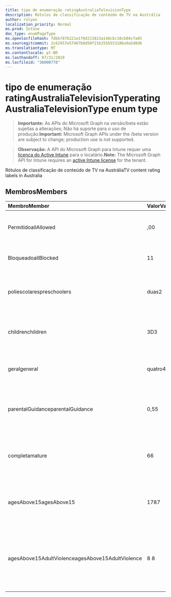 ```yaml
---
title: tipo de enumeração ratingAustraliaTelevisionType
description: Rótulos de classificação de conteúdo de TV na Austrália
author: rolyon
localization_priority: Normal
ms.prod: Intune
doc_type: enumPageType
ms.openlocfilehash: fdbb7876221e1f0d213813a148cbc10cb04cfa85
ms.sourcegitcommit: 2c62457e57467b8d50f21b255b553106a9a5d8d6
ms.translationtype: MT
ms.contentlocale: pt-BR
ms.lasthandoff: 07/31/2019
ms.locfileid: "36000778"
---
```

# <a name="ratingaustraliatelevisiontype-enum-type"></a><span data-ttu-id="11718-103">tipo de enumeração ratingAustraliaTelevisionType</span><span class="sxs-lookup"><span data-stu-id="11718-103">ratingAustraliaTelevisionType enum type</span></span>

> <span data-ttu-id="11718-104">**Importante:** As APIs do Microsoft Graph na versão/beta estão sujeitas a alterações; Não há suporte para o uso de produção.</span><span class="sxs-lookup"><span data-stu-id="11718-104">**Important:** Microsoft Graph APIs under the /beta version are subject to change; production use is not supported.</span></span>

> <span data-ttu-id="11718-105">**Observação:** A API do Microsoft Graph para Intune requer uma [licença do Active Intune](https://go.microsoft.com/fwlink/?linkid=839381) para o locatário.</span><span class="sxs-lookup"><span data-stu-id="11718-105">**Note:** The Microsoft Graph API for Intune requires an [active Intune license](https://go.microsoft.com/fwlink/?linkid=839381) for the tenant.</span></span>

<span data-ttu-id="11718-106">Rótulos de classificação de conteúdo de TV na Austrália</span><span class="sxs-lookup"><span data-stu-id="11718-106">TV content rating labels in Australia</span></span>

## <a name="members"></a><span data-ttu-id="11718-107">Membros</span><span class="sxs-lookup"><span data-stu-id="11718-107">Members</span></span>
|<span data-ttu-id="11718-108">Membro</span><span class="sxs-lookup"><span data-stu-id="11718-108">Member</span></span>|<span data-ttu-id="11718-109">Valor</span><span class="sxs-lookup"><span data-stu-id="11718-109">Value</span></span>|<span data-ttu-id="11718-110">Descrição</span><span class="sxs-lookup"><span data-stu-id="11718-110">Description</span></span>|
|:---|:---|:---|
|<span data-ttu-id="11718-111">Permitido</span><span class="sxs-lookup"><span data-stu-id="11718-111">allAllowed</span></span>|<span data-ttu-id="11718-112">,0</span><span class="sxs-lookup"><span data-stu-id="11718-112">0</span></span>|<span data-ttu-id="11718-113">Valor padrão, permitir todos os programas de TV</span><span class="sxs-lookup"><span data-stu-id="11718-113">Default value, allow all TV shows content</span></span>|
|<span data-ttu-id="11718-114">Bloqueado</span><span class="sxs-lookup"><span data-stu-id="11718-114">allBlocked</span></span>|<span data-ttu-id="11718-115">1</span><span class="sxs-lookup"><span data-stu-id="11718-115">1</span></span>|<span data-ttu-id="11718-116">Não permitir que qualquer TV mostre conteúdo</span><span class="sxs-lookup"><span data-stu-id="11718-116">Do not allow any TV shows content</span></span>|
|<span data-ttu-id="11718-117">poliescolares</span><span class="sxs-lookup"><span data-stu-id="11718-117">preschoolers</span></span>|<span data-ttu-id="11718-118">duas</span><span class="sxs-lookup"><span data-stu-id="11718-118">2</span></span>|<span data-ttu-id="11718-119">A classificação P destina-se a preaulas</span><span class="sxs-lookup"><span data-stu-id="11718-119">The P classification is intended for preschoolers</span></span>|
|<span data-ttu-id="11718-120">children</span><span class="sxs-lookup"><span data-stu-id="11718-120">children</span></span>|<span data-ttu-id="11718-121">3D</span><span class="sxs-lookup"><span data-stu-id="11718-121">3</span></span>|<span data-ttu-id="11718-122">A classificação de C destina-se a crianças com menos de 14</span><span class="sxs-lookup"><span data-stu-id="11718-122">The C classification is intended for children under 14</span></span>|
|<span data-ttu-id="11718-123">geral</span><span class="sxs-lookup"><span data-stu-id="11718-123">general</span></span>|<span data-ttu-id="11718-124">quatro</span><span class="sxs-lookup"><span data-stu-id="11718-124">4</span></span>|<span data-ttu-id="11718-125">A classificação G é adequada para todas as idades</span><span class="sxs-lookup"><span data-stu-id="11718-125">The G classification is suitable for all ages</span></span>|
|<span data-ttu-id="11718-126">parentalGuidance</span><span class="sxs-lookup"><span data-stu-id="11718-126">parentalGuidance</span></span>|<span data-ttu-id="11718-127">0,5</span><span class="sxs-lookup"><span data-stu-id="11718-127">5</span></span>|<span data-ttu-id="11718-128">A classificação PG é recomendada para visualizadores jovens</span><span class="sxs-lookup"><span data-stu-id="11718-128">The PG classification is recommended for young viewers</span></span>|
|<span data-ttu-id="11718-129">completa</span><span class="sxs-lookup"><span data-stu-id="11718-129">mature</span></span>|<span data-ttu-id="11718-130">6</span><span class="sxs-lookup"><span data-stu-id="11718-130">6</span></span>|<span data-ttu-id="11718-131">A classificação M é recomendada para visualizadores mais de 15</span><span class="sxs-lookup"><span data-stu-id="11718-131">The M classification is recommended for viewers over 15</span></span>|
|<span data-ttu-id="11718-132">agesAbove15</span><span class="sxs-lookup"><span data-stu-id="11718-132">agesAbove15</span></span>|<span data-ttu-id="11718-133">178</span><span class="sxs-lookup"><span data-stu-id="11718-133">7</span></span>|<span data-ttu-id="11718-134">A classificação MA15 + não é adequada para visualizadores abaixo de 15</span><span class="sxs-lookup"><span data-stu-id="11718-134">The MA15+ classification is not suitable for viewers under 15</span></span>|
|<span data-ttu-id="11718-135">agesAbove15AdultViolence</span><span class="sxs-lookup"><span data-stu-id="11718-135">agesAbove15AdultViolence</span></span>|<span data-ttu-id="11718-136">8 </span><span class="sxs-lookup"><span data-stu-id="11718-136">8</span></span>|<span data-ttu-id="11718-137">A classificação AV15 + não é adequada para visualizadores sob 15, específico violência adulto</span><span class="sxs-lookup"><span data-stu-id="11718-137">The AV15+ classification is not suitable for viewers under 15, adult violence-specific</span></span>|





